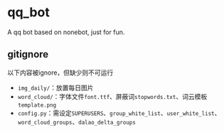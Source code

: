 # qq_bot
 A qq bot based on nonebot, just for fun.

## gitignore

以下内容被ignore，但缺少则不可运行

* `img_daily/`：放置每日图片
* `word_cloud/`：字体文件`font.ttf`、屏蔽词`stopwords.txt`、词云模板`template.png`
* `config.py`：需设定`SUPERUSERS`、`group_white_list`、`user_white_list`、`word_cloud_groups`、`dalao_delta_groups`
